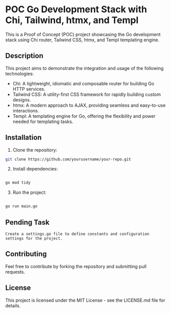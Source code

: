 # POC Go Development Stack with Chi, Tailwind, htmx, and Templ

This is a Proof of Concept (POC) project showcasing the Go development stack using Chi router, Tailwind CSS, htmx, and Templ templating engine.

## Description

This project aims to demonstrate the integration and usage of the following technologies:
- Chi: A lightweight, idiomatic and composable router for building Go HTTP services.
- Tailwind CSS: A utility-first CSS framework for rapidly building custom designs.
- htmx: A modern approach to AJAX, providing seamless and easy-to-use interactions.
- Templ: A templating engine for Go, offering the flexibility and power needed for templating tasks.

## Installation

1. Clone the repository:
```bash
git clone https://github.com/yourusername/your-repo.git
```
2. Install dependencies:


```bash

go mod tidy
```

3. Run the project:

```bash

go run main.go
```
## Pending Task

    Create a settings.go file to define constants and configuration settings for the project.

## Contributing

Feel free to contribute by forking the repository and submitting pull requests.
## License

This project is licensed under the MIT License - see the LICENSE.md file for details.
